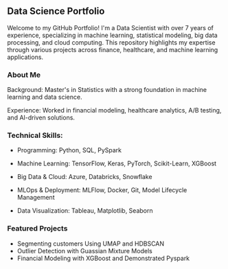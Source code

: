 ## Data Science Portfolio

Welcome to my GitHub Portfolio! I'm a Data Scientist with over 7 years of experience, specializing in machine learning, statistical modeling, big data processing, and cloud computing. This repository highlights my expertise through various projects across finance, healthcare, and machine learning applications.

### About Me

Background: Master's in Statistics with a strong foundation in machine learning and data science.

Experience: Worked in financial modeling, healthcare analytics, A/B testing, and AI-driven solutions.

### Technical Skills:

- Programming: Python, SQL, PySpark

- Machine Learning: TensorFlow, Keras, PyTorch, Scikit-Learn, XGBoost

- Big Data & Cloud:  Azure, Databricks, Snowflake

- MLOps & Deployment: MLFlow, Docker, Git, Model Lifecycle Management

- Data Visualization: Tableau, Matplotlib, Seaborn

### Featured Projects

- Segmenting customers Using UMAP and HDBSCAN
- Outlier Detection with Guassian Mixture Models
- Financial Modeling with XGBoost and Demonstrated Pyspark
